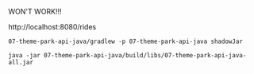 WON'T WORK!!!

http://localhost:8080/rides

```shell
07-theme-park-api-java/gradlew -p 07-theme-park-api-java shadowJar
```

```shell
java -jar 07-theme-park-api-java/build/libs/07-theme-park-api-java-all.jar
```